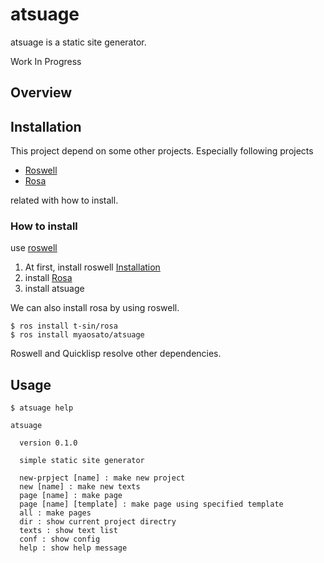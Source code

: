 # atsuage

atsuage is a static site generator.

Work In Progress

## Overview

## Installation

This project depend on some other projects. Especially following projects

* [Roswell](https://github.com/roswell/roswell)
* [Rosa](https://github.com/t-sin/rosa)

related with how to install.

### How to install

use [roswell](https://github.com/roswell/roswell)

1. At first, install roswell [Installation](https://roswell.github.io/Installation.html)
2. install [Rosa](https://github.com/t-sin/rosa)
3. install atsuage

We can also install rosa by using roswell.

```
$ ros install t-sin/rosa
$ ros install myaosato/atsuage
```

Roswell and Quicklisp resolve other dependencies.

## Usage

```
$ atsuage help

atsuage

  version 0.1.0

  simple static site generator

  new-prpject [name] : make new project
  new [name] : make new texts
  page [name] : make page
  page [name] [template] : make page using specified template
  all : make pages
  dir : show current project directry
  texts : show text list
  conf : show config
  help : show help message

```
